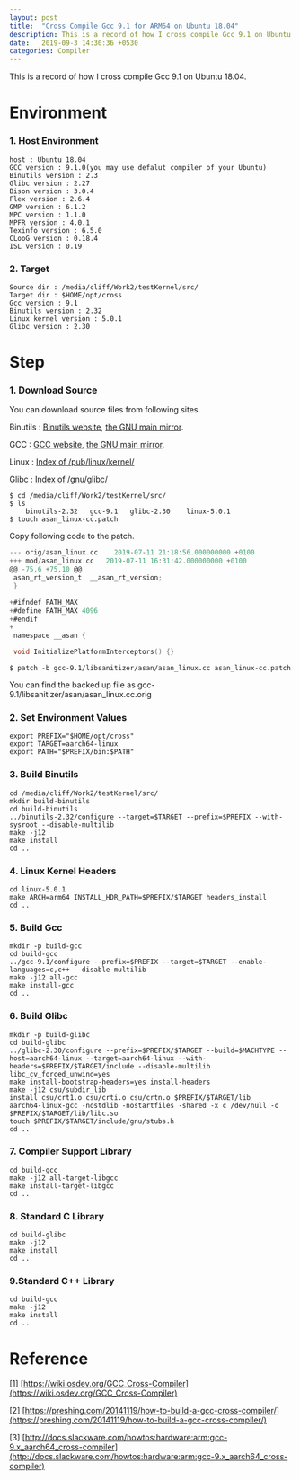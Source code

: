 ```yaml
---
layout: post
title:  "Cross Compile Gcc 9.1 for ARM64 on Ubuntu 18.04"
description: This is a record of how I cross compile Gcc 9.1 on Ubuntu 18.04.
date:   2019-09-3 14:30:36 +0530
categories: Compiler 
---
```


This is a record of how I cross compile Gcc 9.1 on Ubuntu 18.04.

# Environment
### 1. Host Environment 

    host : Ubuntu 18.04
    GCC version : 9.1.0(you may use defalut compiler of your Ubuntu)
    Binutils version : 2.3
    Glibc version : 2.27
    Bison version : 3.0.4
    Flex version : 2.6.4
    GMP version : 6.1.2
    MPC version : 1.1.0
    MPFR version : 4.0.1
    Texinfo version : 6.5.0
    CLooG version : 0.18.4
    ISL version : 0.19

### 2. Target

    Source dir : /media/cliff/Work2/testKernel/src/
    Target dir : $HOME/opt/cross
    Gcc version : 9.1
    Binutils version : 2.32
    Linux kernel version : 5.0.1
    Glibc version : 2.30



# Step

### 1. Download Source
You can download source files from following sites.

Binutils : [Binutils website](https://www.gnu.org/software/binutils/), [the GNU main mirror](https://ftp.gnu.org/gnu/binutils/).

GCC : [GCC website](https://www.gnu.org/software/gcc/), [the GNU main mirror](https://ftp.gnu.org/gnu/gcc/).

Linux : [Index of /pub/linux/kernel/](https://mirrors.edge.kernel.org/pub/linux/kernel/)

Glibc : [Index of /gnu/glibc/](http://mirrors.kernel.org/gnu/glibc/)
    


```shell
$ cd /media/cliff/Work2/testKernel/src/
$ ls 
    binutils-2.32   gcc-9.1   glibc-2.30    linux-5.0.1
$ touch asan_linux-cc.patch
```
Copy following code to the patch.

```c
--- orig/asan_linux.cc    2019-07-11 21:18:56.000000000 +0100
+++ mod/asan_linux.cc	2019-07-11 16:31:42.000000000 +0100
@@ -75,6 +75,10 @@
 asan_rt_version_t  __asan_rt_version;
 }

+#ifndef PATH_MAX
+#define PATH_MAX 4096
+#endif
+
 namespace __asan {

 void InitializePlatformInterceptors() {}
```
```shell
$ patch -b gcc-9.1/libsanitizer/asan/asan_linux.cc asan_linux-cc.patch
```
You can find the backed up file as gcc-9.1/libsanitizer/asan/asan_linux.cc.orig


### 2. Set Environment Values
```shell
export PREFIX="$HOME/opt/cross"
export TARGET=aarch64-linux
export PATH="$PREFIX/bin:$PATH"
```

### 3. Build Binutils
```shell
cd /media/cliff/Work2/testKernel/src/
mkdir build-binutils
cd build-binutils
../binutils-2.32/configure --target=$TARGET --prefix=$PREFIX --with-sysroot --disable-multilib
make -j12
make install
cd ..
```

### 4. Linux Kernel Headers
```shell
cd linux-5.0.1
make ARCH=arm64 INSTALL_HDR_PATH=$PREFIX/$TARGET headers_install
cd ..
```

### 5. Build Gcc
```shell
mkdir -p build-gcc
cd build-gcc
../gcc-9.1/configure --prefix=$PREFIX --target=$TARGET --enable-languages=c,c++ --disable-multilib
make -j12 all-gcc
make install-gcc
cd ..
```

### 6. Build Glibc
```shell
mkdir -p build-glibc
cd build-glibc
../glibc-2.30/configure --prefix=$PREFIX/$TARGET --build=$MACHTYPE --host=aarch64-linux --target=aarch64-linux --with-headers=$PREFIX/$TARGET/include --disable-multilib libc_cv_forced_unwind=yes
make install-bootstrap-headers=yes install-headers
make -j12 csu/subdir_lib
install csu/crt1.o csu/crti.o csu/crtn.o $PREFIX/$TARGET/lib
aarch64-linux-gcc -nostdlib -nostartfiles -shared -x c /dev/null -o $PREFIX/$TARGET/lib/libc.so
touch $PREFIX/$TARGET/include/gnu/stubs.h
cd ..
```

### 7. Compiler Support Library
```shell
cd build-gcc
make -j12 all-target-libgcc
make install-target-libgcc
cd ..
```

### 8. Standard C Library
```shell
cd build-glibc
make -j12
make install
cd ..
```

### 9.Standard C++ Library
```shell
cd build-gcc
make -j12
make install
cd ..
```

# Reference
[1] [https://wiki.osdev.org/GCC_Cross-Compiler](https://wiki.osdev.org/GCC_Cross-Compiler)

[2] [https://preshing.com/20141119/how-to-build-a-gcc-cross-compiler/](https://preshing.com/20141119/how-to-build-a-gcc-cross-compiler/)

[3] [http://docs.slackware.com/howtos:hardware:arm:gcc-9.x_aarch64_cross-compiler](http://docs.slackware.com/howtos:hardware:arm:gcc-9.x_aarch64_cross-compiler)
